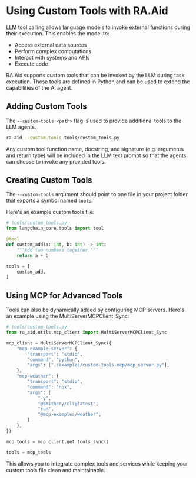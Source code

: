 # Using Custom Tools with RA.Aid

LLM tool calling allows language models to invoke external functions during their execution. This enables the model to:
- Access external data sources
- Perform complex computations
- Interact with systems and APIs
- Execute code

RA.Aid supports custom tools that can be invoked by the LLM during task execution. These tools are defined in Python and can be used to extend the capabilities of the AI agent.

## Adding Custom Tools

The `--custom-tools <path>` flag is used to provide additional tools to the LLM agents.

```bash
ra-aid --custom-tools tools/custom_tools.py
```

Any custom tool function name, docstring, and signature (e.g. arguments and return type) will be included in the LLM text prompt so that the agents can choose to invoke any provided tools.

## Creating Custom Tools

The `--custom-tools` argument should point to one file in your project folder that exports a symbol named `tools`.

Here's an example custom tools file:

```python
# tools/custom_tools.py
from langchain_core.tools import tool

@tool
def custom_add(a: int, b: int) -> int:
    """Add two numbers together."""
    return a + b

tools = [
    custom_add,
]
```

## Using MCP for Advanced Tools

Tools can also be dynamically added by configuring MCP servers. Here's an example using the MultiServerMCPClient_Sync:

```python
# tools/custom_tools.py
from ra_aid.utils.mcp_client import MultiServerMCPClient_Sync

mcp_client = MultiServerMCPClient_Sync({
    "mcp-example-server": {
        "transport": "stdio",
        "command": "python",
        "args": ["./examples/custom-tools-mcp/mcp_server.py"],
    },
    "mcp-weather": {
        "transport": "stdio",
        "command": "npx",
        "args": [
            "-y",
            "@smithery/cli@latest",
            "run",
            "@mcp-examples/weather",
        ]
    },
})

mcp_tools = mcp_client.get_tools_sync()

tools = mcp_tools
```

This allows you to integrate complex tools and services while keeping your custom tools file clean and maintainable.
